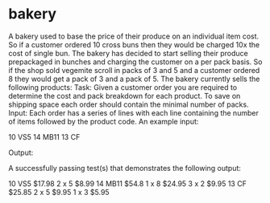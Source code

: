 # bakery
A bakery used to base the price of their produce on an individual item cost. 
So if a customer ordered 10 cross buns then they would be charged 10x the cost of single bun. 
The bakery has decided to start selling their produce prepackaged in bunches and charging the customer on a per pack basis.
So if the shop sold vegemite scroll in packs of 3 and 5 and a customer ordered 8 they would get a pack of 3 and a pack of 5. 
The bakery currently sells the following products:
Task:
Given a customer order you are required to determine the cost and pack breakdown for each product. To save on shipping space each order should contain the minimal number of packs.
Input:
Each order has a series of lines with each line containing the number of items followed by the
product code. An example input:

10 VS5
14 MB11
13 CF

Output:

A successfully passing test(s) that demonstrates the following output:

10 VS5 $17.98
2 x 5 $8.99
14 MB11 $54.8
1 x 8 $24.95
3 x 2 $9.95
13 CF $25.85
2 x 5 $9.95
1 x 3 $5.95
